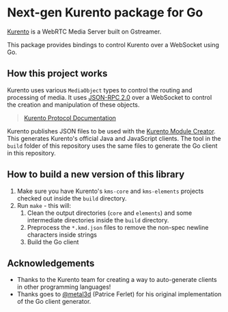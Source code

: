 # Next-gen Kurento package for Go

[Kurento](https://kurento.openvidu.io/) is a WebRTC Media Server built on Gstreamer.

This package provides bindings to control Kurento over a WebSocket using Go.

## How this project works

Kurento uses various `MediaObject` types to control the routing and processing of media.
It uses [JSON-RPC 2.0](https://www.jsonrpc.org/specification) over a WebSocket to control the creation and manipulation of these objects.

> [Kurento Protocol Documentation](https://doc-kurento.readthedocs.io/en/latest/features/kurento_protocol.html)

Kurento publishes JSON files to be used with the [Kurento Module Creator](https://github.com/Kurento/kurento-module-creator/tree/6.18.0).
This generates Kurento's official Java and JavaScript clients.
The tool in the `build` folder of this repository uses the same files to generate the Go client in this repository.

## How to build a new version of this library

1. Make sure you have Kurento's `kms-core` and `kms-elements` projects checked out inside the `build` directory.
1. Run `make` - this will:
   1. Clean the output directories (`core` and `elements`) and some intermediate directories inside the `build` directory.
   1. Preprocess the `*.kmd.json` files to remove the non-spec newline characters inside strings
   1. Build the Go client

## Acknowledgements

- Thanks to the Kurento team for creating a way to auto-generate clients in other programming languages!
- Thanks goes to [@metal3d](https://github.com/metal3d) (Patrice Ferlet) for his original implementation of the Go client generator.
